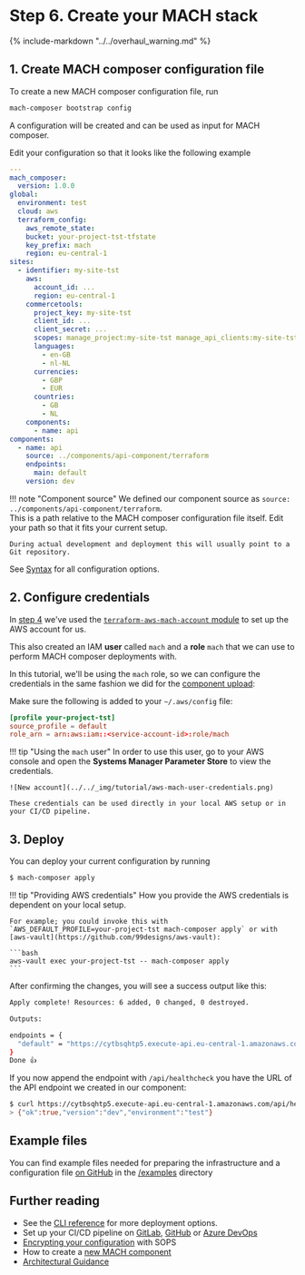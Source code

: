 # Step 6. Create your MACH stack

{%
   include-markdown "../../overhaul_warning.md"
%}

## 1. Create MACH composer configuration file

To create a new MACH composer configuration file, run

```bash
mach-composer bootstrap config
```

A configuration will be created and can be used as input for MACH composer.

Edit your configuration so that it looks like the following example

```yaml
---
mach_composer:
  version: 1.0.0
global:
  environment: test
  cloud: aws
  terraform_config:
    aws_remote_state:
    bucket: your-project-tst-tfstate
    key_prefix: mach
    region: eu-central-1
sites:
  - identifier: my-site-tst
    aws:
      account_id: ...
      region: eu-central-1
    commercetools:
      project_key: my-site-tst
      client_id: ...
      client_secret: ...
      scopes: manage_project:my-site-tst manage_api_clients:my-site-tst view_api_clients:my-site-tst
      languages:
        - en-GB
        - nl-NL
      currencies:
        - GBP
        - EUR
      countries:
        - GB
        - NL
    components:
      - name: api
components:
  - name: api
    source: ../components/api-component/terraform
    endpoints:
      main: default
    version: dev
```

!!! note "Component source"
    We defined our component source as `source: ../components/api-component/terraform`.<br>
    This is a path relative to the MACH composer configuration file itself. Edit
    your path so that it fits your current setup.

    During actual development and deployment this will usually point to a Git repository.

See [Syntax](../../reference/syntax/index.md) for all configuration options.

## 2. Configure credentials

In [step 4](./step-4-setup-aws-site.md) we've used the
[`terraform-aws-mach-account` module](https://github.com/labd/terraform-aws-mach-account)
to set up the AWS account for us.

This also created an IAM **user** called `mach` and a **role** `mach` that we
can use to perform MACH composer deployments with.

In this tutorial, we'll be using the `mach` role, so we can configure the
credentials in the same fashion we did for the
[component upload](./step-5-create-component.md#upload):

Make sure the following is added to your `~/.aws/config` file:

```conf
[profile your-project-tst]
source_profile = default
role_arn = arn:aws:iam::<service-account-id>:role/mach
```

!!! tip "Using the `mach` user"
    In order to use this user, go to your AWS console and open the
    **Systems Manager Parameter Store** to view the credentials.

    ![New account](../../_img/tutorial/aws-mach-user-credentials.png)

    These credentials can be used directly in your local AWS setup or in your CI/CD pipeline.


## 3. Deploy

You can deploy your current configuration by running

```bash
$ mach-composer apply
```

!!! tip "Providing AWS credentials"
    How you provide the AWS credentials is dependent on your local setup.

    For example; you could invoke this with
    `AWS_DEFAULT_PROFILE=your-project-tst mach-composer apply` or with
    [aws-vault](https://github.com/99designs/aws-vault):

    ```bash
    aws-vault exec your-project-tst -- mach-composer apply
    ```


After confirming the changes, you will see a success output like this:

```bash
Apply complete! Resources: 6 added, 0 changed, 0 destroyed.

Outputs:

endpoints = {
  "default" = "https://cytbsqhtp5.execute-api.eu-central-1.amazonaws.com"
}
Done 👍
```

If you now append the endpoint with `/api/healthcheck` you have the URL of the
API endpoint we created in our component:

```bash
$ curl https://cytbsqhtp5.execute-api.eu-central-1.amazonaws.com/api/healthcheck
> {"ok":true,"version":"dev","environment":"test"}
```

## Example files

You can find example files needed for preparing the infrastructure and a
configuration file [on GitHub](https://github.com/mach-composer/mach-composer-cli/tree/master/examples/aws) in the
[/examples](https://github.com/mach-composer/mach-composer-cli/tree/master/examples/aws)
directory

## Further reading

- See the [CLI reference](../../reference/cli.md#apply) for more deployment options.
- Set up your CI/CD pipeline on [GitLab](../../howto/ci/gitlab.md), [GitHub](../../howto/ci/github.md) or [Azure DevOps](../../howto/ci/devops.md)
- [Encrypting your configuration](../../howto/security/encrypt.md) with SOPS
- How to create a [new MACH component](../../howto/components/create-component.md)
- [Architectural Guidance](../../topics/architecture/index.md)


